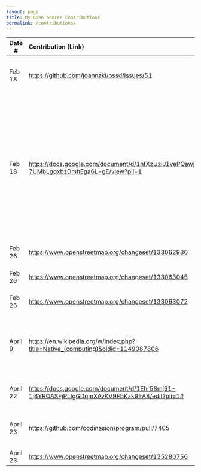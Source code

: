 ```yaml
---
layout: page
title: My Open Source Contributions
permalink: /contributions/
---
```


<!--
Type of the contribution should be "Wikipedia edit", "OpenStreet Map feature", "Documentation", "Course website", "Blog",
"Browser Add-on", etc.

The description should include a brief summary of what you did.

The link should bring us to a public page that shows your contribution. 

Replace the first row with your own contribution. 

-->





| Date #       | Contribution (Link)  | Type  | Description |
|---|:---|:---|:---|
| Feb 18   | https://github.com/joannakl/ossd/issues/51    | course website    |   Suggested that the course repo be added to the nav bar.    |
|   Feb 18   |   https://docs.google.com/document/d/1nfXzUziJ1vePQawj2ZBWM-7UMbLgqxbzDmhEga6L-gE/view?pli=1  |   Textbook wip suggestion  |  Made edits to my security & crypto professor's textbook (work in progress) chapter 2 page 5. Added more intuitive definitions to terms in a security game. (EDIT: This change was rejected.)   |
| Feb 26   |  https://www.openstreetmap.org/changeset/133062980   |   OpenStreetMap    |   Added a shop in Beijing   |
| Feb 26   |  https://www.openstreetmap.org/changeset/133063045   |   OpenStreetMap    |   Added a hotel in Beijing   |
| Feb 26   |   https://www.openstreetmap.org/changeset/133063072  |   OpenStreetMap    |   Added a small musem in Beijing   |
| April 9 | https://en.wikipedia.org/w/index.php?title=Native_(computing)&oldid=1149087806 | Wikipedia | Added a small section to the "Native (computing)" page defining cloud native |
| April 22 | https://docs.google.com/document/d/1Ehr58mj91-1j8YROASFjPLIgGDqmXAvKV9FbKzk9EA8/edit?pli=1# | Security textbook suggestion | Made a small typo fix to the textbook chapter |
| April 23 | https://github.com/codinasion/program/pull/7405 | Code contribution | Added a small program that resolves an issue |
| April 23 | https://www.openstreetmap.org/changeset/135280756 | OpenStreetMap | Added a coffee shop |